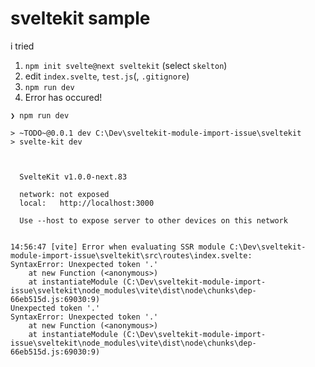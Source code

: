 # sveltekit sample

i tried

1. `npm init svelte@next sveltekit` (select `skelton`)
2. edit `index.svelte`, `test.js`(, `.gitignore`)
3. `npm run dev`
4. Error has occured!

```log
❯ npm run dev

> ~TODO~@0.0.1 dev C:\Dev\sveltekit-module-import-issue\sveltekit
> svelte-kit dev



  SvelteKit v1.0.0-next.83

  network: not exposed
  local:   http://localhost:3000

  Use --host to expose server to other devices on this network


14:56:47 [vite] Error when evaluating SSR module C:\Dev\sveltekit-module-import-issue\sveltekit\src\routes\index.svelte:
SyntaxError: Unexpected token '.'
    at new Function (<anonymous>)
    at instantiateModule (C:\Dev\sveltekit-module-import-issue\sveltekit\node_modules\vite\dist\node\chunks\dep-66eb515d.js:69030:9)
Unexpected token '.'
SyntaxError: Unexpected token '.'
    at new Function (<anonymous>)
    at instantiateModule (C:\Dev\sveltekit-module-import-issue\sveltekit\node_modules\vite\dist\node\chunks\dep-66eb515d.js:69030:9)
```
